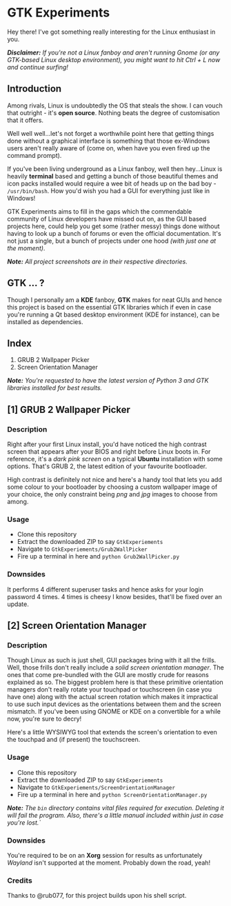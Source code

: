 # GTK Experiments
Hey there! I've got something really interesting for the Linux enthusiast in you.

***Disclaimer:** If you're not a Linux fanboy and aren't running Gnome (or any GTK-based Linux desktop environment), you might want to hit Ctrl + L now and continue surfing!*

## Introduction

Among rivals, Linux is undoubtedly the OS that steals the show. I can vouch that outright - it's **open source**. Nothing beats the degree of customisation that it offers.

Well well well...let's not forget a worthwhile point here that getting things done without a graphical interface is something that those ex-Windows users aren't really aware of (come on, when have you even fired up the command prompt).

If you've been living underground as a Linux fanboy, well then hey...Linux is heavily **terminal** based and getting a bunch of those beautiful themes and icon packs installed would require a wee bit of heads up on the bad boy - `/usr/bin/bash`. How you'd wish you had a GUI for everything just like in Windows!

GTK Experiments aims to fill in the gaps which the commendable community of Linux developers have missed out on, as the GUI based projects here, could help you get some (rather messy) things done without having to look up a bunch of forums or even the official documentation. It's not just a single, but a bunch of projects under one hood *(with just one at the moment)*.

_**Note:** All project screenshots are in their respective directories._

## GTK ... ?

Though I personally am a **KDE** fanboy, **GTK** makes for neat GUIs and hence this project is based on the essential GTK libraries which if even in case you're running a Qt based desktop environment (KDE for instance), can be installed as dependencies.

## Index

1. GRUB 2 Wallpaper Picker
2. Screen Orientation Manager

_**Note:** You're requested to have the latest version of Python 3 and GTK libraries installed for best results._

## [1] GRUB 2 Wallpaper Picker

### Description

Right after your first Linux install, you'd have noticed the high contrast screen that appears after your BIOS and right before Linux boots in. For reference, it's a _dark pink screen_ on a typical **Ubuntu** installation with some options. That's GRUB 2, the latest edition of your favourite bootloader.

High contrast is definitely not nice and here's a handy tool that lets you add some colour to your bootloader by choosing a custom wallpaper image of your choice, the only constraint being _png_ and _jpg_ images to choose from among. 

### Usage

* Clone this repository
* Extract the downloaded ZIP to say `GtkExperiements`
* Navigate to `GtkExperiements/Grub2WallPicker`
* Fire up a terminal in here and `python Grub2WallPicker.py`

### Downsides
It performs 4 different superuser tasks and hence asks for your login password 4 times. 4 times is cheesy I know besides, that'll be fixed over an update. 

## [2] Screen Orientation Manager

### Description

Though Linux as such is just shell, GUI packages bring with it all the frills. Well, those frills don't really include a _solid screen orientation manager_. The ones that come pre-bundled with the GUI are mostly crude for reasons explained as so. The biggest problem here is that these primitive orientation managers don't really rotate your touchpad or touchscreen (in case you have one) along with the actual screen rotation which makes it impractical to use such input devices as the orientations between them and the screen mismatch. If you've been using GNOME or KDE on a convertible for a while now, you're sure to decry!

Here's a little WYSIWYG tool that extends the screen's orientation to even the touchpad and (if present) the touchscreen.

### Usage

* Clone this repository
* Extract the downloaded ZIP to say `GtkExperiements`
* Navigate to `GtkExperiements/ScreenOrientationManager`
* Fire up a terminal in here and `python ScreenOrientationManager.py`

_**Note:** The `bin` directory contains vital files required for execution. Deleting it will fail the program. Also, there's a little manual included within just in case you're lost.`_

### Downsides
You're required to be on an **Xorg** session for results as unfortunately _Wayland_ isn't supported at the moment. Probably down the road, yeah!

### Credits

Thanks to @rub077, for this project builds upon his shell script.
